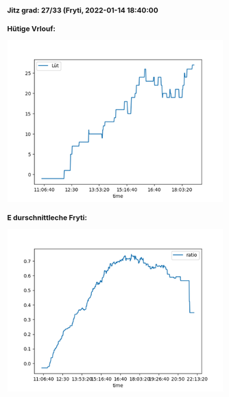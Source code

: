 ### Jitz grad: 27/33 (Fryti, 2022-01-14 18:40:00

### Hütige Vrlouf:
![Graph](Today.png)

### E durschnittleche Fryti:
![Graph](Fryti.png)